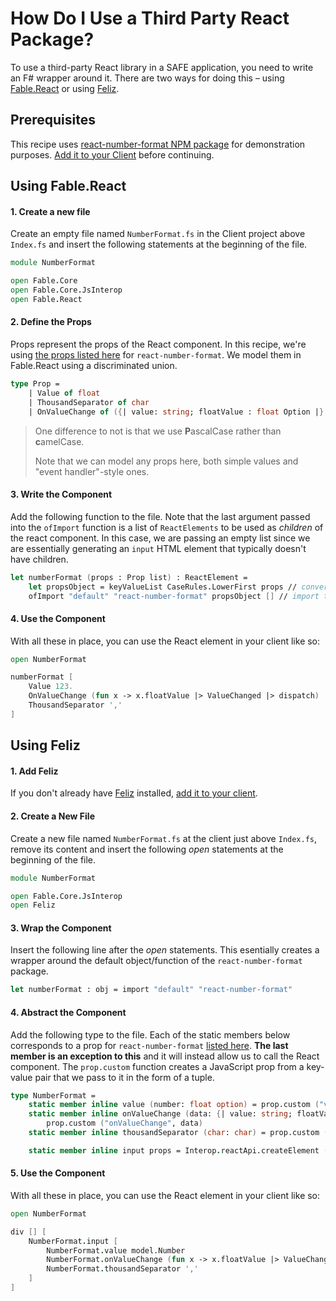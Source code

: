 # How Do I Use a Third Party React Package?

To use a third-party React library in a SAFE application, you need to write an F# wrapper around it. There are two ways for doing this – using [Fable.React](https://www.nuget.org/packages/Fable.React/) or using [Feliz](https://zaid-ajaj.github.io/Feliz/).

## Prerequisites

This recipe uses [react-number-format NPM package](https://www.npmjs.com/package/react-number-format) for demonstration purposes. [Add it to your Client](../../package-management/add-npm-package-to-client) before continuing.

## Using Fable.React

#### 1. Create a new file

Create an empty file named `NumberFormat.fs` in the Client project above `Index.fs` and insert the following statements at the beginning of the file.

```fsharp
module NumberFormat

open Fable.Core
open Fable.Core.JsInterop
open Fable.React
```

#### 2. Define the Props
Props represent the props of the React component. In this recipe, we're using [the props listed here](https://github.com/s-yadav/react-number-format#Props) for `react-number-format`. We model them in Fable.React using a discriminated union.

```fsharp
type Prop =
    | Value of float
    | ThousandSeparator of char
    | OnValueChange of ({| value: string; floatValue : float Option |} -> unit)
```

> One difference to not is that we use **P**ascalCase rather than **c**amelCase.
>
> Note that we can model any props here, both simple values and "event handler"-style ones.

#### 3. Write the Component
Add the following function to the file. Note that the last argument passed into the `ofImport` function is a list of `ReactElements` to be used as *children* of the react component. In this case, we are passing an empty list since we are essentially generating an `input` HTML element that typically doesn't have children.

```fsharp
let numberFormat (props : Prop list) : ReactElement =
    let propsObject = keyValueList CaseRules.LowerFirst props // converts Props to JS object
    ofImport "default" "react-number-format" propsObject [] // import the default function/object from react-number-format
```

#### 4. Use the Component
With all these in place, you can use the React element in your client like so:

```fsharp
open NumberFormat

numberFormat [
    Value 123.
    OnValueChange (fun x -> x.floatValue |> ValueChanged |> dispatch)
    ThousandSeparator ','
]
```

## Using Feliz

#### 1. Add Feliz

If you don't already have [Feliz](https://www.nuget.org/packages/Feliz/) installed, [add it to your client](../../ui/add-feliz).

#### 2. Create a New File

Create a new file named `NumberFormat.fs` at the client just above `Index.fs`, remove its content and insert the following *open* statements at the beginning of the file.

```fsharp
module NumberFormat

open Fable.Core.JsInterop
open Feliz
```

#### 3. Wrap the Component

Insert the following line after the *open* statements. This esentially creates a wrapper around the default object/function of the `react-number-format` package.

```fsharp
let numberFormat : obj = import "default" "react-number-format"
```

#### 4. Abstract the Component

Add the following type to the file. Each of the static members below corresponds to a prop for `react-number-format` [listed here](https://github.com/s-yadav/react-number-format#Props). **The last member is an exception to this** and it will instead allow us to call the React component. The `prop.custom` function creates a JavaScript prop from a key-value pair that we pass to it in the form of a tuple.

```fsharp
type NumberFormat =
    static member inline value (number: float option) = prop.custom ("value", number)
    static member inline onValueChange (data: {| value: string; floatValue : float Option |} -> unit) =
        prop.custom ("onValueChange", data)
    static member inline thousandSeparator (char: char) = prop.custom ("thousandSeparator", char)

    static member inline input props = Interop.reactApi.createElement (numberFormat, createObj !!props)
```

#### 5. Use the Component

With all these in place, you can use the React element in your client like so:

```fsharp
open NumberFormat

div [] [
    NumberFormat.input [
        NumberFormat.value model.Number
        NumberFormat.onValueChange (fun x -> x.floatValue |> ValueChanged |> dispatch)
        NumberFormat.thousandSeparator ','
    ]
]
```